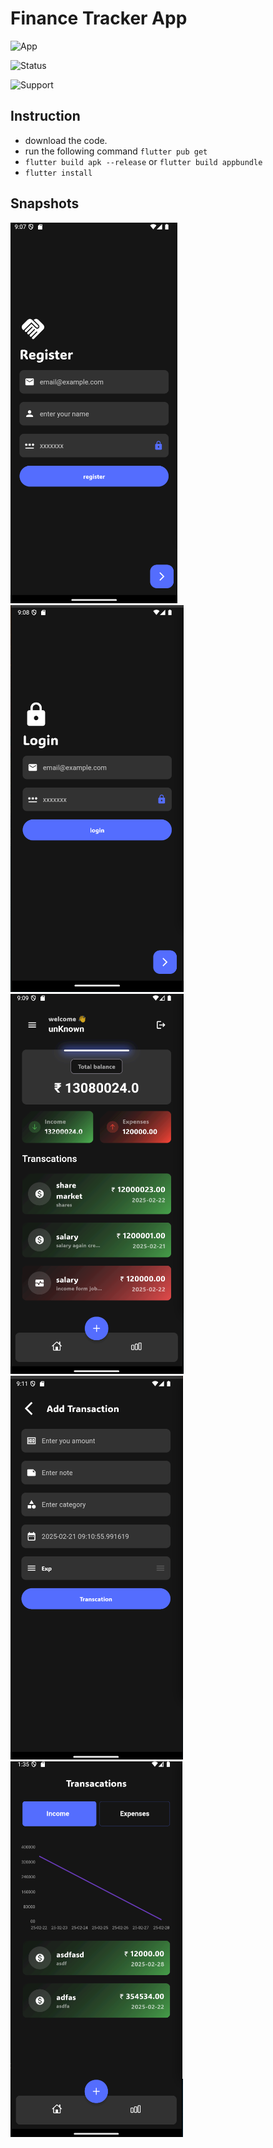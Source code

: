 # Finance Tracker App

<!-- [Alternative Text](reference link) -->

![App](https://img.shields.io/badge/app-finance_tracker-black)

![Status](https://img.shields.io/badge/app-finance_tracker-red)

![Support](https://img.shields.io/badge/support-android-green)

## Instruction

- download the code.
- run the following command `flutter pub get`
- `flutter build apk --release` or `flutter build appbundle`
- `flutter install`

## Snapshots

![Register](assets/snapshots/finance_tracker.png)
![Login](assets/snapshots/finance_tracker_login.png)
![Home](assets/snapshots/finance_tracker_home.png)
![Add Transaction](assets/snapshots/finance_tracker_add_transaction.png)
![Graph Transaction Screen](assets/snapshots/finance_tracker_graph_screen.png)

